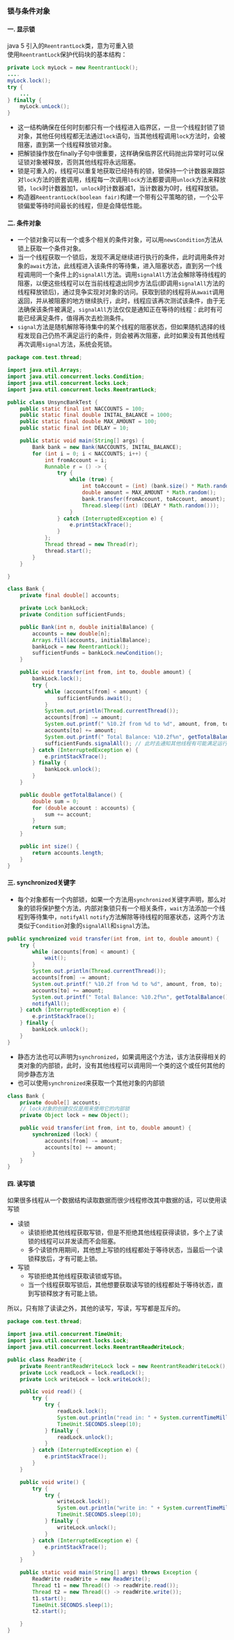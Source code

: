 ### 锁与条件对象
#### 一. 显示锁  
java 5 引入的`ReentrantLock`类，意为可重入锁    
使用`ReentrantLock`保护代码块的基本结构：
```java
private Lock myLock = new ReentrantLock();
....
myLock.lock();
try {
    ...
} finally {
    myLock.unLock();
}
```
* 这一结构确保在任何时刻都只有一个线程进入临界区，一旦一个线程封锁了锁对象，其他任何线程都无法通过`lock`语句，当其他线程调用`lock`方法时，会被阻塞，直到第一个线程释放锁对象。   
* 把解锁操作放在finally子句中很重要，这样确保临界区代码抛出异常时可以保证锁对象被释放，否则其他线程将永远阻塞。
* 锁是可重入的，线程可以重复地获取已经持有的锁，锁保持一个计数器来跟踪对`lock`方法的嵌套调用，线程每一次调用`lock`方法都要调用`unlock`方法来释放锁，`lock`时计数器加1，`unlock`时计数器减1，当计数器为0时，线程释放锁。  
* 构造器`ReentrantLock(boolean fair)`构建一个带有公平策略的锁，一个公平锁偏爱等待时间最长的线程，但是会降低性能。
#### 二. 条件对象
* 一个锁对象可以有一个或多个相关的条件对象，可以用`newsCondition`方法从锁上获取一个条件对象。   
* 当一个线程获取一个锁后，发现不满足继续进行执行的条件，此时调用条件对象的`await`方法，此线程进入该条件的等待集，进入阻塞状态，直到另一个线程调用同一个条件上的`signalAll`方法。调用`signalAll`方法会解除等待线程的阻塞，以便这些线程可以在当前线程退出同步方法后(即调用`signalAll`方法的线程释放锁后)，通过竞争实现对对象的访问。获取到锁的线程将从`await`调用返回，并从被阻塞的地方继续执行，此时，线程应该再次测试该条件，由于无法确保该条件被满足，`signalAll`方法仅仅是通知正在等待的线程：此时有可能已经满足条件，值得再次去检测条件。
* `signal`方法是随机解除等待集中的某个线程的阻塞状态，但如果随机选择的线程发现自己仍热不满足运行的条件，则会被再次阻塞，此时如果没有其他线程再次调用`signal`方法，系统会死锁。
```java
package com.test.thread;

import java.util.Arrays;
import java.util.concurrent.locks.Condition;
import java.util.concurrent.locks.Lock;
import java.util.concurrent.locks.ReentrantLock;

public class UnsyncBankTest {
    public static final int NACCOUNTS = 100;
    public static final double INITAL_BALANCE = 1000;
    public static final double MAX_AMOUNT = 100;
    public static final int DELAY = 10;

    public static void main(String[] args) {
        Bank bank = new Bank(NACCOUNTS, INITAL_BALANCE);
        for (int i = 0; i < NACCOUNTS; i++) {
            int fromAccount = i;
            Runnable r = () -> {
                try {
                    while (true) {
                        int toAccount = (int) (bank.size() * Math.random());
                        double amount = MAX_AMOUNT * Math.random();
                        bank.transfer(fromAccount, toAccount, amount);
                        Thread.sleep((int) (DELAY * Math.random()));
                    }
                } catch (InterruptedException e) {
                    e.printStackTrace();
                }
            };
            Thread thread = new Thread(r);
            thread.start();
        }
    }

}

class Bank {
    private final double[] accounts;

    private Lock bankLock;
    private Condition sufficientFunds;

    public Bank(int n, double initialBalance) {
        accounts = new double[n];
        Arrays.fill(accounts, initialBalance);
        bankLock = new ReentrantLock();
        sufficientFunds = bankLock.newCondition();
    }

    public void transfer(int from, int to, double amount) {
        bankLock.lock();
        try {
            while (accounts[from] < amount) {
                sufficientFunds.await();
            }
            System.out.println(Thread.currentThread());
            accounts[from] -= amount;
            System.out.printf(" %10.2f from %d to %d", amount, from, to);
            accounts[to] += amount;
            System.out.printf(" Total Balance: %10.2f%n", getTotalBalance());
            sufficientFunds.signalAll(); // 此时去通知其他线程有可能满足运行条件
        } catch (InterruptedException e) {
            e.printStackTrace();
        } finally {
            bankLock.unlock();
        }
    }

    public double getTotalBalance() {
        double sum = 0;
        for (double account : accounts) {
            sum += account;
        }
        return sum;
    }

    public int size() {
        return accounts.length;
    }
}
```
#### 三. synchronized关键字
* 每个对象都有一个内部锁，如果一个方法用`synchronized`关键字声明，那么对象的锁将保护整个方法，内部对象锁只有一个相关条件，`wait`方法添加一个线程到等待集中，`notifyAll` `notify`方法解除等待线程的阻塞状态，这两个方法类似于`Condition`对象的`signalAll`和`signal`方法。
```java
public synchronized void transfer(int from, int to, double amount) {
    try {
        while (accounts[from] < amount) {
            wait();
        }
        System.out.println(Thread.currentThread());
        accounts[from] -= amount;
        System.out.printf(" %10.2f from %d to %d", amount, from, to);
        accounts[to] += amount;
        System.out.printf(" Total Balance: %10.2f%n", getTotalBalance());
        notifyAll();
    } catch (InterruptedException e) {
        e.printStackTrace();
    } finally {
        bankLock.unlock();
    }
}
```
* 静态方法也可以声明为`synchronized`，如果调用这个方法，该方法获得相关的类对象的内部锁，此时，没有其他线程可以调用同一个类的这个或任何其他的同步静态方法
* 也可以使用`synchronized`来获取一个其他对象的内部锁   
```java
class Bank {
    private double[] accounts;
    // lock对象的创建仅仅是用来使用它的内部锁
    private Object lock = new Object();

    public void transfer(int from, int to, double amount) {
        synchronized (lock) {
            accounts[from] -= amount;
            accounts[to] += amount;
        }
    }
}
```
#### 四. 读写锁
如果很多线程从一个数据结构读取数据而很少线程修改其中数据的话，可以使用读写锁
* 读锁
    * 读锁拒绝其他线程获取写锁，但是不拒绝其他线程获得读锁，多个上了读锁的线程可以并发读而不会阻塞。
    * 多个读锁作用期间，其他想上写锁的线程都处于等待状态，当最后一个读锁释放后，才有可能上锁。
* 写锁
    * 写锁拒绝其他线程获取读锁或写锁。
    * 当一个线程获取写锁后，其他想要获取读写锁的线程都处于等待状态，直到写锁释放才有可能上锁。   
       
所以，只有除了读读之外，其他的读写，写读，写写都是互斥的。
```java
package com.test.thread;

import java.util.concurrent.TimeUnit;
import java.util.concurrent.locks.Lock;
import java.util.concurrent.locks.ReentrantReadWriteLock;

public class ReadWrite {
    private ReentrantReadWriteLock lock = new ReentrantReadWriteLock();
    private Lock readLock = lock.readLock();
    private Lock writeLock = lock.writeLock();

    public void read() {
        try {
            try {
                readLock.lock();
                System.out.println("read in: " + System.currentTimeMillis());
                TimeUnit.SECONDS.sleep(10);
            } finally {
                readLock.unlock();
            }
        } catch (InterruptedException e) {
            e.printStackTrace();
        }
    }

    public void write() {
        try {
            try {
                writeLock.lock();
                System.out.println("write in: " + System.currentTimeMillis());
                TimeUnit.SECONDS.sleep(10);
            } finally {
                writeLock.unlock();
            }
        } catch (InterruptedException e) {
            e.printStackTrace();
        }
    }

    public static void main(String[] args) throws Exception {
        ReadWrite readWrite = new ReadWrite();
        Thread t1 = new Thread(() -> readWrite.read());
        Thread t2 = new Thread(() -> readWrite.write());
        t1.start();
        TimeUnit.SECONDS.sleep(1);
        t2.start();

    }
}
```